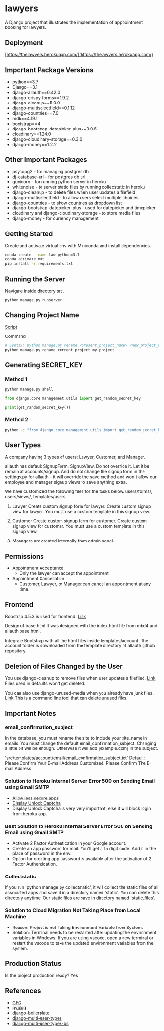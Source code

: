 # lawyers
A Django project that illustrates the implementation of apppointment booking for lawyers.

## Deployment

[https://thelawyers.herokuapp.com/](https://thelawyers.herokuapp.com/)

## Important Package Versions
- python==3.7
- Django==3.1
- django-allauth==0.42.0
- django-crispy-forms==1.9.2
- django-cleanup==5.0.0
- django-multiselectfield==0.1.12
- django-countries==7.0
- mdb==4.19.1
- bootstrap==4
- django-bootstrap-datepicker-plus==3.0.5
- cloudinary==1.24.0
- django-cloudinary-storage==0.3.0
- django-money==1.2.2

## Other Important Packages
- psycopg2 - for managing postgres db
- dj-database-url - for postgres db url
- gunicorn - for running python server in heroku
- whitenoise - to server static files by running collecstatic in heroku
- django-cleanup - to delete files when user updates a filefield
- django-multiselectfield - to allow users select multiple choices
- django-countries - to show countries as dropdown list
- django-bootstrap-datepicker-plus - used for datepicker and timepicker
- cloudinary and django-cloudinary-storage - to store media files
- django-money - for currency management

## Getting Started
Create and activate virtual env with Miniconda and install dependencies.
```bash
conda create --name law python=3.7
conda activate mut
pip install -r requirements.txt
```

## Running the Server
Navigate inside directory src.
```bash
python manage.py runserver
```

## Changing Project Name
[Script]('./src/core/management/commands/rename.py')

Command
```bash
# Syntax: python manage.py rename <present_project_name> <new_project_name>
python manage.py rename current_project my_project
```

## Generating SECRET_KEY

### Method 1
```bash
python manage.py shell
```
```python
from django.core.management.utils import get_random_secret_key

print(get_random_secret_key())
```

### Method 2
```bash
python -c "from django.core.management.utils import get_random_secret_key; print(get_random_secret_key())"
```

## User Types
A company having 3 types of users: Lawyer, Customer, and Manager.

allauth has default SignupForm, SignupView. Do not override it. Let it be remain at accounts/signup. And do not change the signup form in the settings.py for allauth - it will override the save method and won't allow our employee and manager signup views to save anything extra.

We have customized the following files for the tasks below.
users/forms/, users/views/, templates/users

1. Lawyer
Create custom signup form for lawyer.
Create custom signup view for lawyer.
You must use a custom template in this signup view.

2. Customer
Create custom signup form for customer.
Create custom signup view for customer.
You must use a custom template in this signup view.

3. Managers are created internally from admin panel.

## Permissions
- Appointment Acceptance
    - Only the lawyer can accept the appointment
- Appointment Cancellation
    - Customer, Lawyer, or Manager can cancel an appointment at any time.

## Frontend
Boostrap 4.5.3 is used for frontend. [Link](https://getbootstrap.com/docs/4.5/getting-started/introduction/)

Design of base.html
It was designed with the index.html file from mbd4 and allauth base.html.

Integrate Bootstrap with all the html files inside templates/account.
The account folder is downloaded from the template directory of allauth github repository.

## Deletion of Files Changed by the User
You use django-cleanup to remove files when user updates a filefiled. [Link](https://pypi.org/project/django-cleanup/)
Files used in defaults won't get deleted.

You can also use django-unused-media when you already have junk files. [Link](https://pypi.org/project/django-unused-media/)
This is a command line tool that can delete unused files.

## Important Notes
### email_confirmation_subject
In the database, you must rename the site to include your site_name in emails.
You must change the default email_confirmation_subject. Changing a little bit will be enough. Otherwise it will add [example.com] in the subject.

'src/templates/account/email/email_confirmation_subject.txt'
Default: Please Confirm Your E-mail Address
Customized: Please Confirm The E-mail Address

### Solution to Heroku Internal Server Error 500 on Sending Email using Gmail SMTP
- [Allow less secure apps](https://support.google.com/accounts/answer/6010255?hl=en)
- [Display Unlock Captcha](https://accounts.google.com/DisplayUnlockCaptcha)
- Display Unlock Captcha is very very important, else it will block login from heroku app.

### Best Solution to Heroku Internal Server Error 500 on Sending Email using Gmail SMTP
- Activate 2 Factor Authentication in your Google account.
- Create an app password for mail. You'll get a 15 digit code. Add it in the place of password in the env.
- Option for creating app password is available after the activation of 2 Factor Authentication.


### Collectstatic
If you run 'python manage.py collectstatic', it will collect the static files of all associated apps and save it in a directory named 'static'.
You can delete this directory anytime. Our static files are save in directory named 'static_files'.

### Solution to Cloud Migration Not Taking Place from Local Machine
- Reason: Project is not Taking Environment Variable from System.
- Solution: Terminal needs to be restarted after updating the environment variables in Windows. If you are using vscode, open a new terminal or restart the vscode to take the updated environment variables from the system.

## Production Status
Is the project production ready?
Yes

## References
- [GFG](https://www.geeksforgeeks.org/python-extending-and-customizing-django-allauth/)
- [pyblog](https://github.com/thehimel/pyblog)
- [django-boilerplate](https://github.com/thehimel/django-boilerplate)
- [django-multi-user-types](https://github.com/thehimel/django-multi-user-types)
- [django-multi-user-types-bs](https://github.com/thehimel/django-multi-user-types-bs)
